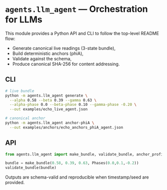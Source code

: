 # `agents.llm_agent` — Orchestration for LLMs

This module provides a Python API and CLI to follow the top-level README flow:
- Generate canonical live readings (3-state bundle),
- Build deterministic anchors (phiA),
- Validate against the schema,
- Produce canonical SHA-256 for content addressing.

## CLI

```bash
# live bundle
python -m agents.llm_agent generate \
  --alpha 0.58 --beta 0.39 --gamma 0.63 \
  --alpha-phase 0.0 --beta-phase 0.10 --gamma-phase -0.20 \
  --out examples/echo_live_agent.json

# canonical anchor
python -m agents.llm_agent anchor-phiA \
  --out examples/anchors/echo_anchors_phiA_agent.json
```

## API

```python
from agents.llm_agent import make_bundle, validate_bundle, anchor_profile_phiA, Phases

bundle = make_bundle(0.58, 0.39, 0.63, Phases(0.0,0.1,-0.2))
validate_bundle(bundle)
```

Outputs are schema-valid and reproducible when timestamp/seed are provided.
